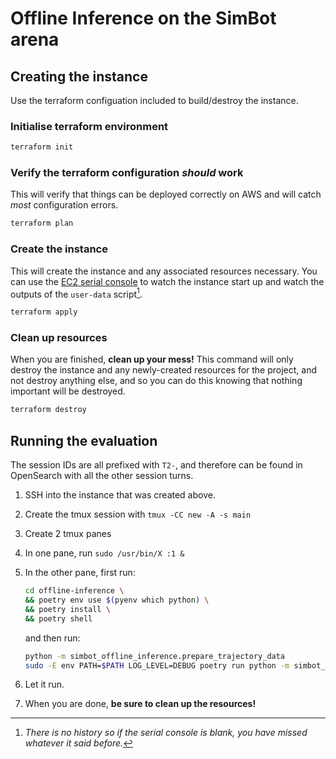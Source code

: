 # Offline Inference on the SimBot arena

## Creating the instance

Use the terraform configuation included to build/destroy the instance.

### Initialise terraform environment

```bash
terraform init
```

### Verify the terraform configuration _should_ work

This will verify that things can be deployed correctly on AWS and will catch _most_ configuration errors.

```bash
terraform plan
```

### Create the instance

This will create the instance and any associated resources necessary. You can use the [EC2 serial console](https://docs.aws.amazon.com/AWSEC2/latest/UserGuide/ec2-serial-console.html) to watch the instance start up and watch the outputs of the `user-data` script[^1].

```bash
terraform apply
```

[^1]: _There is no history so if the serial console is blank, you have missed whatever it said before._

### Clean up resources

When you are finished, **clean up your mess!** This command will only destroy the instance and any newly-created resources for the project, and not destroy anything else, and so you can do this knowing that nothing important will be destroyed.

```bash
terraform destroy
```

## Running the evaluation

The session IDs are all prefixed with `T2-`, and therefore can be found in OpenSearch with all the other session turns.

1. SSH into the instance that was created above.
1. Create the tmux session with `tmux -CC new -A -s main`
1. Create 2 tmux panes
1. In one pane, run `sudo /usr/bin/X :1 &`
1. In the other pane, first run:

   ```bash
   cd offline-inference \
   && poetry env use $(pyenv which python) \
   && poetry install \
   && poetry shell
   ```

   and then run:

   ```bash
   python -m simbot_offline_inference.prepare_trajectory_data
   sudo -E env PATH=$PATH LOG_LEVEL=DEBUG poetry run python -m simbot_offline_inference.run
   ```

1. Let it run.
1. When you are done, **be sure to clean up the resources!**
